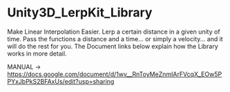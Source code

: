 # Unity3D_LerpKit_Library

Make Linear Interpolation Easier. Lerp a certain distance in a given unity of time. Pass the functions a distance and a time... or simply a velocity... and it will do the rest for you.
The Document links below explain how the Library works in more detail.

MANUAL -> https://docs.google.com/document/d/1wv__RnToyMeZnmIArFVcqX_EOw5PPYxJbPkS2BFAxUs/edit?usp=sharing
